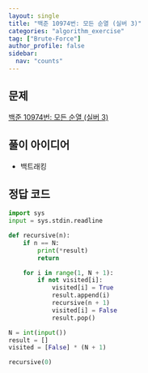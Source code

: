 ```yaml
---
layout: single
title: "백준 10974번: 모든 순열 (실버 3)"
categories: "algorithm_exercise"
tag: ["Brute-Force"]
author_profile: false
sidebar:
  nav: "counts"
---
```


## 문제

[백준 10974번: 모든 순열 (실버 3)](https://www.acmicpc.net/problem/10974)

## 풀이 아이디어

- 백트래킹

## 정답 코드

```python
import sys
input = sys.stdin.readline

def recursive(n):
    if n == N:
        print(*result)
        return

    for i in range(1, N + 1):
        if not visited[i]:
            visited[i] = True
            result.append(i)
            recursive(n + 1)
            visited[i] = False
            result.pop()

N = int(input())
result = []
visited = [False] * (N + 1)

recursive(0)
```

